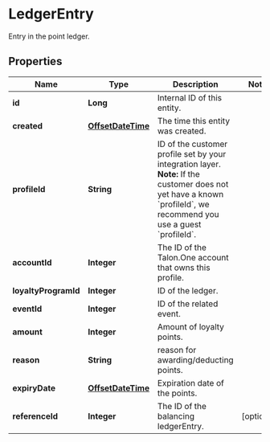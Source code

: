 

# LedgerEntry

Entry in the point ledger.
## Properties

Name | Type | Description | Notes
------------ | ------------- | ------------- | -------------
**id** | **Long** | Internal ID of this entity. | 
**created** | [**OffsetDateTime**](OffsetDateTime.md) | The time this entity was created. | 
**profileId** | **String** | ID of the customer profile set by your integration layer.  **Note:** If the customer does not yet have a known &#x60;profileId&#x60;, we recommend you use a guest &#x60;profileId&#x60;.  | 
**accountId** | **Integer** | The ID of the Talon.One account that owns this profile. | 
**loyaltyProgramId** | **Integer** | ID of the ledger. | 
**eventId** | **Integer** | ID of the related event. | 
**amount** | **Integer** | Amount of loyalty points. | 
**reason** | **String** | reason for awarding/deducting points. | 
**expiryDate** | [**OffsetDateTime**](OffsetDateTime.md) | Expiration date of the points. | 
**referenceId** | **Integer** | The ID of the balancing ledgerEntry. |  [optional]



